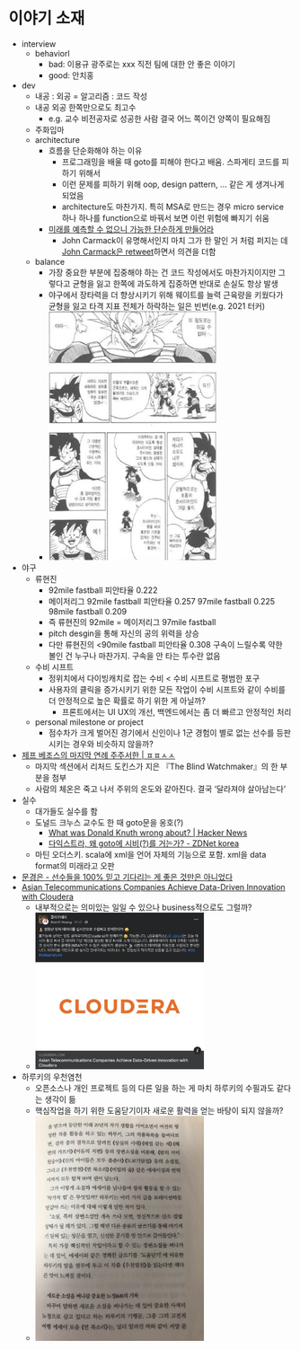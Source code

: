 # 이야기 소재

* interview
  * behaviorl
    * bad: 이용규 광주로는 xxx 직전 팀에 대한 안 좋은 이야기
    * good: 안치홍
* dev
  * 내공 : 외공 = 알고리즘 : 코드 작성
  * 내공 외공 한쪽만으로도 최고수
    * e.g. 교수 비전공자로 성공한 사람 결국 어느 쪽이건 양쪽이 필요해짐
  * 주화입마
  * architecture
    * 흐름을 단순화해야 하는 이유
      * 프로그래밍을 배울 때 goto를 피해야 한다고 배움. 스파게티 코드를 피하기 위해서
      * 이런 문제를 피하기 위해 oop, design pattern, ... 같은 게 생겨나게 되었음
      * architecture도 마찬가지. 특히 MSA로 만드는 경우 micro service 하나 하나를 function으로 바꿔서 보면 이런 위험에 빠지기 쉬움
    * [미래를 예측할 수 없으니 가능한 단순하게 만들어라](https://twitter.com/promit_roy/status/1405912880663433223)
      * John Carmack이 유명해서인지 마치 그가 한 말인 거 처럼 퍼지는 데 [John Carmack은 retweet](https://twitter.com/ID_AA_Carmack/status/1405932642005041153)하면서 의견을 더함
  * balance
    * 가장 중요한 부분에 집중해야 하는 건 코드 작성에서도 마찬가지이지만 그렇다고 균형을 잃고 한쪽에 과도하게 집중하면 반대로 손실도 항상 발생
    * 야구에서 장타력을 더 향상시키기 위해 웨이트를 늘력 근육량을 키웠다가 균형을 잃고 타격 지표 전체가 하락하는 일은 빈번(e.g. 2021 터커)
    * <img src="dragonball_balance.jpg" alt="" width="300"/>
* 야구
  * 류현진
    * 92mile fastball 피안타율 0.222
    * 메이저리그 92mile fastball 피안타율 0.257 97mile fastball 0.225 98mile fastball 0.209
    * 즉 류현진의 92mile = 메이저리그 97mile fastball
    * pitch desgin을 통해 자신의 공의 위력을 상승
    * 다만 류현진의 <90mile fastball 피안타율 0.308 구속이 느릴수록 약한 볼인 건 누구나 마찬가지. 구속을 안 타는 투수란 없음
  * 수비 시프트
    * 정위치에서 다이빙캐치로 잡는 수비 < 수비 시프트로 평범한 포구
    * 사용자의 클릭을 증가시키기 위한 모든 작업이 수비 시프트와 같이 수비를 더 안정적으로 높은 확률로 하기 위한 게 아닐까?
      * 프론트에서는 UI UX의 개선, 백엔드에서는 좀 더 빠르고 안정적인 처리
  * personal milestone or project
    * 점수차가 크게 벌어진 경기에서 신인이나 1군 경험이 별로 없는 선수를 등판시키는 경우와 비슷하지 않을까?
* [제프 베조스의 마지막 연례 주주서한 | ㅍㅍㅅㅅ](https://ppss.kr/archives/240022)
  * 마지막 섹션에서 리처드 도킨스가 지은 『The Blind Watchmaker』의 한 부분을 첨부
  * 사람의 체온은 죽고 나서 주위의 온도와 같아진다. 결국 ‘달라져야 살아남는다’
* 실수
  * 대가들도 실수를 함
  * 도널드 크누스 교수도 한 때 goto문을 옹호(?)
    * [What was Donald Knuth wrong about? | Hacker News](https://news.ycombinator.com/item?id=17164505)
    * [다익스트라, 왜 goto에 시비(?)를 거는가? - ZDNet korea](https://zdnet.co.kr/view/?no=00000010060491&from=pc)
  * 마틴 오더스키. scala에 xml을 언어 자체의 기능으로 포함. xml을 data format의 미래라고 오판
* [문경은 - 선수들을 100% 믿고 기다리는 게 좋은 것만은 아니었다](https://sports.news.naver.com/news.nhn?oid=529&aid=0000057518)
* [Asian Telecommunications Companies Achieve Data-Driven Innovation with Cloudera](https://www.cloudera.com/about/news-and-blogs/press-releases/2021-08-03-asian-telecommunications-companies-achieve-data-driven-innovation-with-cloudera.html)
  * 내부적으로는 의미있는 일일 수 있으나 business적으로도 그럴까?
  * <img src="cloudera_lguplus.png" alt="" width="300"/>
* 하루키의 우천염천
  * 오픈소스나 개인 프로젝트 등의 다른 일을 하는 게 마치 하루키의 수필과도 같다는 생각이 듦
  * 핵심작업을 하기 위한 도움닫기이자 새로운 활력을 얻는 바탕이 되지 않을까?
  * <img src="uten_enten.jpeg" alt="" width="300"/>
